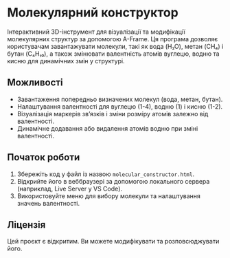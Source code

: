 # Молекулярний конструктор

Інтерактивний 3D-інструмент для візуалізації та модифікації молекулярних структур за допомогою A-Frame. Ця програма дозволяє користувачам завантажувати молекули, такі як вода (H₂O), метан (CH₄) і бутан (C₄H₁₀), а також змінювати валентність атомів вуглецю, водню та кисню для динамічних змін у структурі.

## Можливості
- Завантаження попередньо визначених молекул (вода, метан, бутан).
- Налаштування валентності для вуглецю (1-4), водню (1) і кисню (1-2).
- Візуалізація маркерів зв’язків і зміни розміру атомів залежно від валентності.
- Динамічне додавання або видалення атомів водню при зміні валентності.

## Початок роботи
1. Збережіть код у файл із назвою `molecular_constructor.html`.
2. Відкрийте його в веббраузері за допомогою локального сервера (наприклад, Live Server у VS Code).
3. Використовуйте меню для вибору молекули та налаштування значень валентності.

## Ліцензія
Цей проєкт є відкритим. Ви можете модифікувати та розповсюджувати його.
